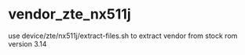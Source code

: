 # vendor_zte_nx511j
use device/zte/nx511j/extract-files.sh to extract vendor from stock rom version 3.14
